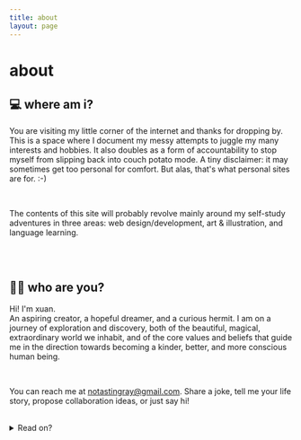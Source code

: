 ```yaml
---
title: about
layout: page
---
```


<h1>about</h1>
<h2>💻 where am i?</h2>
<p>You are visiting my little corner of the internet and thanks for dropping by. This is a space where I document my messy attempts to juggle my many interests and hobbies. It also doubles as a form of accountability to stop myself from slipping back into couch potato mode. A tiny disclaimer: it may sometimes get too personal for comfort. But alas, that's what personal sites are for. :-)
</p>
<br>
<p>
The contents of this site will probably revolve mainly around my self-study adventures in three areas: web design/development, art & illustration, and language learning.
</p>
<br><br>
<h2>🙋‍♀️ who are you?</h2>
<p>Hi! I'm xuan.
<br>
An aspiring creator, a hopeful dreamer, and a curious hermit. I am on a journey of exploration and discovery, both of the beautiful, magical, extraordinary world we inhabit, and of the core values and beliefs that guide me in the direction towards becoming a kinder, better, and more conscious human being.
</p>
<br>
<p>You can reach me at <a href="mailto:notastingray@gmail.com">notastingray@gmail.com</a>. Share a joke, tell me your life story, propose collaboration ideas, or just say hi!
</p>

<br>

<details>
<summary>Read on?</summary>
<h3>💡 interests</h3>
<p>Besides making things, other activities I enjoy on my free time include: reading, listening to music, singing, watching the neighbourhood birds do their thing, messing around on my digital piano and guitar, cooking(?), reading blogs, collecting random nuggets of knowledge, drinking coffee, and an occasional LoL game. </p>

<br>
<h3>🌱 why veganism?</h3>
<p>One fateful night in September 2019, I casually decided to watch a documentary (Earthlings) about the horrors of the meat, dairy and egg industries. Ever since the end of that video, I've never consumed a single shred of animal flesh, and have boycotted all forms of animal products. </p>
<br>
<p>Somehow, I had grown so accustomed to seeing meat as food instead of dead animals that it had never occurred to me in 20-odd years that I had been directly sentencing innocent creatures to their deaths for the sake of momentary gustatory pleasure. Which usually doesn't even last for more than half an hour. I had the audacity to call myself an animal lover while indulging in their marinated body parts everyday without batting an eyelid. Needless to say, the documentary induced a massive cognitive dissonance in me and I knew that I wouldn't be able to live with myself without reconsidering my eating and consumption habits.
</p>
<br>
<p>While I converted to a vegan lifestyle for primarily ethical reasons, I've come to reap benefits in other aspects of my life as well, such as increased energy levels and mental clarity (I'm not a snake oil seller I swear; Try conducting a 7-day experiment if you think it sounds too good to be true. Let me know when that happens!). Not to mention the tremendous environmental benefits that accompany a vegan diet. More importantly, the switch has unlocked a new level of consciousness within me - I'm more in tune with my emotions, more aware of the repercussions of my actions, and more proactive in making my temporary existence a more meaningful one.
</p>

<hr>
If you've made it all the way down, I'm super touched. Thanks for sharing precious minutes of your life with me and I'd love to hear your stories too.

</details>
